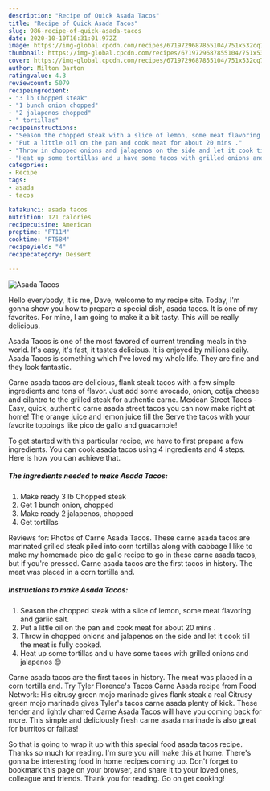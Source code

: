 ```yaml
---
description: "Recipe of Quick Asada Tacos"
title: "Recipe of Quick Asada Tacos"
slug: 986-recipe-of-quick-asada-tacos
date: 2020-10-10T16:31:01.972Z
image: https://img-global.cpcdn.com/recipes/6719729687855104/751x532cq70/asada-tacos-recipe-main-photo.jpg
thumbnail: https://img-global.cpcdn.com/recipes/6719729687855104/751x532cq70/asada-tacos-recipe-main-photo.jpg
cover: https://img-global.cpcdn.com/recipes/6719729687855104/751x532cq70/asada-tacos-recipe-main-photo.jpg
author: Milton Barton
ratingvalue: 4.3
reviewcount: 5079
recipeingredient:
- "3 lb Chopped steak"
- "1 bunch onion chopped"
- "2 jalapenos chopped"
- " tortillas"
recipeinstructions:
- "Season the chopped steak with a slice of lemon, some meat flavoring and garlic salt."
- "Put a little oil on the pan and cook meat for about 20 mins ."
- "Throw in chopped onions and jalapenos on the side and let it cook till the meat is fully cooked."
- "Heat up some tortillas and u have some tacos with grilled onions and jalapenos 😊"
categories:
- Recipe
tags:
- asada
- tacos

katakunci: asada tacos 
nutrition: 121 calories
recipecuisine: American
preptime: "PT11M"
cooktime: "PT58M"
recipeyield: "4"
recipecategory: Dessert

---
```



![Asada Tacos](https://img-global.cpcdn.com/recipes/6719729687855104/751x532cq70/asada-tacos-recipe-main-photo.jpg)

Hello everybody, it is me, Dave, welcome to my recipe site. Today, I'm gonna show you how to prepare a special dish, asada tacos. It is one of my favorites. For mine, I am going to make it a bit tasty. This will be really delicious.

Asada Tacos is one of the most favored of current trending meals in the world. It's easy, it's fast, it tastes delicious. It is enjoyed by millions daily. Asada Tacos is something which I've loved my whole life. They are fine and they look fantastic.

Carne asada tacos are delicious, flank steak tacos with a few simple ingredients and tons of flavor. Just add some avocado, onion, cotija cheese and cilantro to the grilled steak for authentic carne. Mexican Street Tacos - Easy, quick, authentic carne asada street tacos you can now make right at home! The orange juice and lemon juice fill the Serve the tacos with your favorite toppings like pico de gallo and guacamole!


To get started with this particular recipe, we have to first prepare a few ingredients. You can cook asada tacos using 4 ingredients and 4 steps. Here is how you can achieve that.

<!--inarticleads1-->

##### The ingredients needed to make Asada Tacos:

1. Make ready 3 lb Chopped steak
1. Get 1 bunch onion, chopped
1. Make ready 2 jalapenos, chopped
1. Get  tortillas


Reviews for: Photos of Carne Asada Tacos. These carne asada tacos are marinated grilled steak piled into corn tortillas along with cabbage I like to make my homemade pico de gallo recipe to go in these carne asada tacos, but if you&#39;re pressed. Carne asada tacos are the first tacos in history. The meat was placed in a corn tortilla and. 

<!--inarticleads2-->

##### Instructions to make Asada Tacos:

1. Season the chopped steak with a slice of lemon, some meat flavoring and garlic salt.
1. Put a little oil on the pan and cook meat for about 20 mins .
1. Throw in chopped onions and jalapenos on the side and let it cook till the meat is fully cooked.
1. Heat up some tortillas and u have some tacos with grilled onions and jalapenos 😊


Carne asada tacos are the first tacos in history. The meat was placed in a corn tortilla and. Try Tyler Florence&#39;s Tacos Carne Asada recipe from Food Network: His citrusy green mojo marinade gives flank steak a real Citrusy green mojo marinade gives Tyler&#39;s tacos carne asada plenty of kick. These tender and lightly charred Carne Asada Tacos will have you coming back for more. This simple and deliciously fresh carne asada marinade is also great for burritos or fajitas! 

So that is going to wrap it up with this special food asada tacos recipe. Thanks so much for reading. I'm sure you will make this at home. There's gonna be interesting food in home recipes coming up. Don't forget to bookmark this page on your browser, and share it to your loved ones, colleague and friends. Thank you for reading. Go on get cooking!
